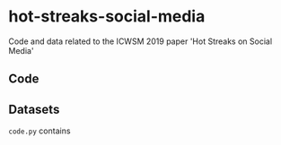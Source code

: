 # hot-streaks-social-media
Code and data related to the ICWSM 2019 paper 'Hot Streaks on Social Media'

## Code

## Datasets

`code.py` contains

